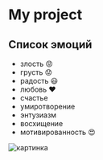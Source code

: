 # My project
## Список эмоций
* злость :rage:
* грусть :worried:
* радость :smiley:
* любовь :heart:
* счастье
* умиротворение
* энтузиазм
* восхищение
* мотивированность :heart_eyes:

![картинка](https://mirpozitiva.ru/wp-content/uploads/2019/11/1472042719_15.jpg)


